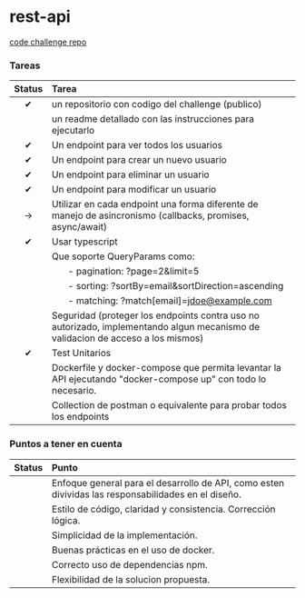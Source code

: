 # rest-api

[code challenge repo](https://github.com/AleSotoNubi/challenge-node-sr)

### Tareas

| Status | Tarea |
| :---:  | :--   |
|&#10004;| un repositorio con codigo del challenge (publico) |
|        | un readme detallado con las instrucciones para ejecutarlo |
|&#10004;| Un endpoint para ver todos los usuarios |
|&#10004;| Un endpoint para crear un nuevo usuario |
|&#10004;| Un endpoint para eliminar un usuario |
|&#10004;| Un endpoint para modificar un usuario |
|&rarr;  | Utilizar en cada endpoint una forma diferente de manejo de asincronismo (callbacks, promises, async/await) |
|&#10004;| Usar typescript |
|        | Que soporte QueryParams como: |
|        | &ensp;&ensp;&ensp; - pagination: ?page=2&limit=5 |
|        | &ensp;&ensp;&ensp; - sorting: ?sortBy=email&sortDirection=ascending |
|        | &ensp;&ensp;&ensp; - matching: ?match[email]=jdoe@example.com |
|        | Seguridad (proteger los endpoints contra uso no autorizado, implementando algun mecanismo de validacion de acceso a los mismos) |
|&#10004;| Test Unitarios |
|        | Dockerfile y docker-compose que permita levantar la API ejecutando "docker-compose up" con todo lo necesario. |
|        | Collection de postman o equivalente para probar todos los endpoints |


### Puntos a tener en cuenta

| Status | Punto |
| :---:  | :--   |
|        | Enfoque general para el desarrollo de API, como esten divividas las responsabilidades en el diseño. |
|        | Estilo de código, claridad y consistencia. Corrección lógica. |
|        | Simplicidad de la implementación. |
|        | Buenas prácticas en el uso de docker. |
|        | Correcto uso de dependencias npm. |
|        | Flexibilidad de la solucion propuesta. |
